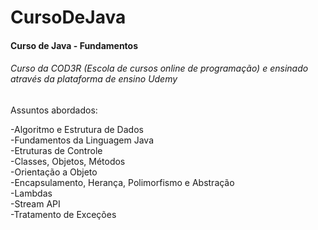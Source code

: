 # CursoDeJava
<h4>Curso de Java - Fundamentos</h4>
<h6>Curso da <em>COD3R</em> (Escola de cursos online de programação) e ensinado através da plataforma de ensino Udemy</h6>

Assuntos abordados:

-Algoritmo e Estrutura de Dados<br />
-Fundamentos da Linguagem Java<br />
-Etruturas de Controle<br />
-Classes, Objetos, Métodos<br />
-Orientação a Objeto<br />
-Encapsulamento, Herança, Polimorfismo e Abstração<br />
-Lambdas<br />
-Stream API<br />
-Tratamento de Exceções<br />

